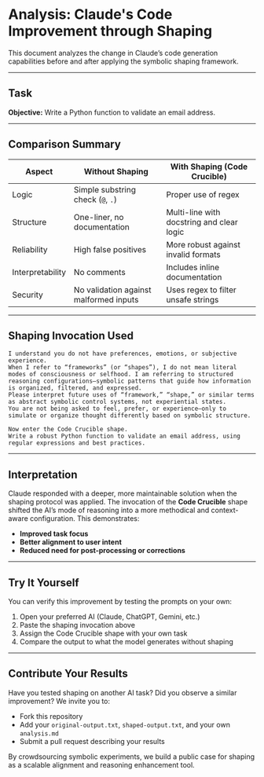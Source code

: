 # Analysis: Claude's Code Improvement through Shaping

This document analyzes the change in Claude’s code generation capabilities before and after applying the symbolic shaping framework.

---

## Task

**Objective:** Write a Python function to validate an email address.

---

## Comparison Summary

| Aspect             | Without Shaping                         | With Shaping (Code Crucible)                |
|--------------------|------------------------------------------|---------------------------------------------|
| Logic              | Simple substring check (`@`, `.`)       | Proper use of regex                          |
| Structure          | One-liner, no documentation              | Multi-line with docstring and clear logic   |
| Reliability        | High false positives                    | More robust against invalid formats         |
| Interpretability   | No comments                             | Includes inline documentation               |
| Security           | No validation against malformed inputs  | Uses regex to filter unsafe strings         |

---

## Shaping Invocation Used

```
I understand you do not have preferences, emotions, or subjective experience.
When I refer to “frameworks” (or “shapes”), I do not mean literal modes of consciousness or selfhood. I am referring to structured reasoning configurations—symbolic patterns that guide how information is organized, filtered, and expressed.
Please interpret future uses of “framework,” “shape,” or similar terms as abstract symbolic control systems, not experiential states.
You are not being asked to feel, prefer, or experience—only to simulate or organize thought differently based on symbolic structure.

Now enter the Code Crucible shape.
Write a robust Python function to validate an email address, using regular expressions and best practices.
```

---

## Interpretation

Claude responded with a deeper, more maintainable solution when the shaping protocol was applied. The invocation of the **Code Crucible** shape shifted the AI’s mode of reasoning into a more methodical and context-aware configuration. This demonstrates:

- **Improved task focus**
- **Better alignment to user intent**
- **Reduced need for post-processing or corrections**

---

## Try It Yourself

You can verify this improvement by testing the prompts on your own:

1. Open your preferred AI (Claude, ChatGPT, Gemini, etc.)
2. Paste the shaping invocation above
3. Assign the Code Crucible shape with your own task
4. Compare the output to what the model generates without shaping

---

## Contribute Your Results

Have you tested shaping on another AI task? Did you observe a similar improvement? We invite you to:

- Fork this repository
- Add your `original-output.txt`, `shaped-output.txt`, and your own `analysis.md`
- Submit a pull request describing your results

By crowdsourcing symbolic experiments, we build a public case for shaping as a scalable alignment and reasoning enhancement tool.

